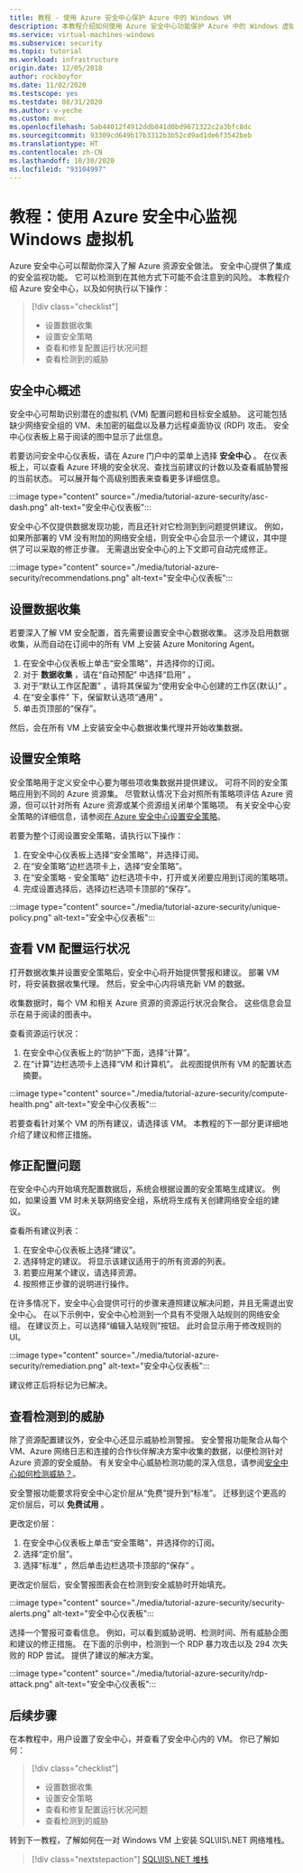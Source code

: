 ```yaml
---
title: 教程 - 使用 Azure 安全中心保护 Azure 中的 Windows VM
description: 本教程介绍如何使用 Azure 安全中心功能保护 Azure 中的 Windows 虚拟机。
ms.service: virtual-machines-windows
ms.subservice: security
ms.topic: tutorial
ms.workload: infrastructure
origin.date: 12/05/2018
author: rockboyfor
ms.date: 11/02/2020
ms.testscope: yes
ms.testdate: 08/31/2020
ms.author: v-yeche
ms.custom: mvc
ms.openlocfilehash: 5ab44012f4912ddb841d0bd9671322c2a3bfc8dc
ms.sourcegitcommit: 93309cd649b17b3312b3b52cd9ad1de6f3542beb
ms.translationtype: HT
ms.contentlocale: zh-CN
ms.lasthandoff: 10/30/2020
ms.locfileid: "93104997"
---
```

<!--Security Center now is available on Azure China -->
# <a name="tutorial-use-azure-security-center-to-monitor-windows-virtual-machines"></a>教程：使用 Azure 安全中心监视 Windows 虚拟机

Azure 安全中心可以帮助你深入了解 Azure 资源安全做法。 安全中心提供了集成的安全监视功能。 它可以检测到在其他方式下可能不会注意到的风险。 本教程介绍 Azure 安全中心，以及如何执行以下操作：

> [!div class="checklist"]
> * 设置数据收集
> * 设置安全策略
> * 查看和修复配置运行状况问题
> * 查看检测到的威胁

## <a name="security-center-overview"></a>安全中心概述

安全中心可帮助识别潜在的虚拟机 (VM) 配置问题和目标安全威胁。 这可能包括缺少网络安全组的 VM、未加密的磁盘以及暴力远程桌面协议 (RDP) 攻击。 安全中心仪表板上易于阅读的图中显示了此信息。

若要访问安全中心仪表板，请在 Azure 门户中的菜单上选择 **安全中心** 。 在仪表板上，可以查看 Azure 环境的安全状况、查找当前建议的计数以及查看威胁警报的当前状态。 可以展开每个高级别图表来查看更多详细信息。

:::image type="content" source="./media/tutorial-azure-security/asc-dash.png" alt-text="安全中心仪表板":::

安全中心不仅提供数据发现功能，而且还针对它检测到到问题提供建议。 例如，如果所部署的 VM 没有附加的网络安全组，则安全中心会显示一个建议，其中提供了可以采取的修正步骤。 无需退出安全中心的上下文即可自动完成修正。  

:::image type="content" source="./media/tutorial-azure-security/recommendations.png" alt-text="安全中心仪表板":::

## <a name="set-up-data-collection"></a>设置数据收集

若要深入了解 VM 安全配置，首先需要设置安全中心数据收集。 这涉及启用数据收集，从而自动在订阅中的所有 VM 上安装 Azure Monitoring Agent。

1. 在安全中心仪表板上单击“安全策略”，并选择你的订阅。  
2. 对于 **数据收集** ，请在“自动预配”  中选择“启用”  。
3. 对于“默认工作区配置”  ，请将其保留为“使用安全中心创建的工作区(默认)”  。
4. 在“安全事件”  下，保留默认选项“通用”  。
4. 单击页顶部的“保存”。  

然后，会在所有 VM 上安装安全中心数据收集代理并开始收集数据。 

## <a name="set-up-a-security-policy"></a>设置安全策略

安全策略用于定义安全中心要为哪些项收集数据并提供建议。 可将不同的安全策略应用到不同的 Azure 资源集。 尽管默认情况下会对照所有策略项评估 Azure 资源，但可以针对所有 Azure 资源或某个资源组关闭单个策略项。 有关安全中心安全策略的详细信息，请参阅[在 Azure 安全中心设置安全策略](../../security-center/tutorial-security-policy.md)。 

若要为整个订阅设置安全策略，请执行以下操作：

1. 在安全中心仪表板上选择“安全策略”，并选择订阅。 
2. 在“安全策略”边栏选项卡上，选择“安全策略”。   
3. 在“安全策略 - 安全策略”  边栏选项卡中，打开或关闭要应用到订阅的策略项。
4. 完成设置选择后，选择边栏选项卡顶部的“保存”。  

:::image type="content" source="./media/tutorial-azure-security/unique-policy.png" alt-text="安全中心仪表板":::

## <a name="view-vm-configuration-health"></a>查看 VM 配置运行状况

打开数据收集并设置安全策略后，安全中心将开始提供警报和建议。 部署 VM 时，将安装数据收集代理。 然后，安全中心内将填充新 VM 的数据。 

<!--Not Available on For in-depth information about VM configuration health, see [Protect your VMs in Security Center](../../security-center/security-center-virtual-machine-protection.md)-->

收集数据时，每个 VM 和相关 Azure 资源的资源运行状况会聚合。 这些信息会显示在易于阅读的图表中。 

查看资源运行状况：

1. 在安全中心仪表板上的“防护”下面，选择“计算”。   
2. 在“计算”边栏选项卡上选择“VM 和计算机”。   此视图提供所有 VM 的配置状态摘要。

:::image type="content" source="./media/tutorial-azure-security/compute-health.png" alt-text="安全中心仪表板":::

若要查看针对某个 VM 的所有建议，请选择该 VM。 本教程的下一部分更详细地介绍了建议和修正措施。

## <a name="remediate-configuration-issues"></a>修正配置问题

在安全中心内开始填充配置数据后，系统会根据设置的安全策略生成建议。 例如，如果设置 VM 时未关联网络安全组，系统将生成有关创建网络安全组的建议。 

查看所有建议列表： 

1. 在安全中心仪表板上选择“建议”。 
2. 选择特定的建议。 将显示该建议适用于的所有资源的列表。
3. 若要应用某个建议，请选择资源。 
4. 按照修正步骤的说明进行操作。 

在许多情况下，安全中心会提供可行的步骤来遵照建议解决问题，并且无需退出安全中心。 在以下示例中，安全中心检测到一个具有不受限入站规则的网络安全组。 在建议页上，可以选择“编辑入站规则”按钮。  此时会显示用于修改规则的 UI。 

:::image type="content" source="./media/tutorial-azure-security/remediation.png" alt-text="安全中心仪表板":::

建议修正后将标记为已解决。 

## <a name="view-detected-threats"></a>查看检测到的威胁

除了资源配置建议外，安全中心还显示威胁检测警报。 安全警报功能聚合从每个 VM、Azure 网络日志和连接的合作伙伴解决方案中收集的数据，以便检测针对 Azure 资源的安全威胁。 有关安全中心威胁检测功能的深入信息，请参阅[安全中心如何检测威胁？](../../security-center/security-center-alerts-overview.md#detect-threats)。

安全警报功能要求将安全中心定价层从“免费”提升到“标准”。   迁移到这个更高的定价层后，可以 **免费试用** 。 

<!--CORRECT ON: free trial-->

更改定价层：  

1. 在安全中心仪表板上单击“安全策略”，并选择你的订阅。 
2. 选择“定价层”。 
3. 选择“标准”  ，然后单击边栏选项卡顶部的“保存”  。

更改定价层后，安全警报图表会在检测到安全威胁时开始填充。

:::image type="content" source="./media/tutorial-azure-security/security-alerts.png" alt-text="安全中心仪表板":::

选择一个警报可查看信息。 例如，可以看到威胁说明、检测时间、所有威胁企图和建议的修正措施。 在下面的示例中，检测到一个 RDP 暴力攻击以及 294 次失败的 RDP 尝试。 提供了建议的解决方案。

:::image type="content" source="./media/tutorial-azure-security/rdp-attack.png" alt-text="安全中心仪表板":::

## <a name="next-steps"></a>后续步骤
在本教程中，用户设置了安全中心，并查看了安全中心内的 VM。 你已了解如何：

> [!div class="checklist"]
> * 设置数据收集
> * 设置安全策略
> * 查看和修复配置运行状况问题
> * 查看检测到的威胁

转到下一教程，了解如何在一对 Windows VM 上安装 SQL&#92;IIS&#92;.NET 网络堆栈。

> [!div class="nextstepaction"]
> [SQL&#92;IIS&#92;.NET 堆栈](tutorial-iis-sql.md)

<!-- Update_Description: update meta properties, wording update, update link -->